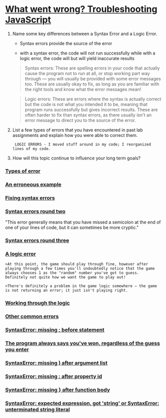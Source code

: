 # [**What went wrong? Troubleshooting JavaScript**](https://developer.mozilla.org/en-US/docs/Learn/JavaScript/First_steps/What_went_wrong)

1. Name some key differences between a Syntax Error and a Logic Error.

    - Syntax errors provide the source of the error

    - with a syntax error, the code will not run successfully while with a logic error, the code will but will yield inaccurate results

    > Syntax errors: These are spelling errors in your code that actually cause the program not to run at all, or stop working part way through — you will usually be provided with some error messages too. These are usually okay to fix, as long as you are familiar with the right tools and know what the error messages mean!

    > Logic errors: These are errors where the syntax is actually correct but the code is not what you intended it to be, meaning that program runs successfully but gives incorrect results. These are often harder to fix than syntax errors, as there usually isn't an error message to direct you to the source of the error.


2. List a few types of errors that you have encountered in past lab assignments and explain how you were able to correct them.

        LOGIC ERRORS - I moved stuff around in my code; I reorganized lines of my code.

3. How will this topic continue to influence your long term goals?

### [**Types of error**](https://developer.mozilla.org/en-US/docs/Learn/JavaScript/First_steps/What_went_wrong#types_of_error)


### [**An erroneous example**](https://developer.mozilla.org/en-US/docs/Learn/JavaScript/First_steps/What_went_wrong#types_of_error)


### [**Fixing syntax errors**](https://developer.mozilla.org/en-US/docs/Learn/JavaScript/First_steps/What_went_wrong#fixing_syntax_errors)


### [Syntax errors round two](https://developer.mozilla.org/en-US/docs/Learn/JavaScript/First_steps/What_went_wrong#syntax_errors_round_two)

"This error generally means that you have missed a semicolon at the end of one of your lines of code, but it can sometimes be more cryptic."


### [Syntax errors round three](https://developer.mozilla.org/en-US/docs/Learn/JavaScript/First_steps/What_went_wrong#syntax_errors_round_three)


### [**A logic error**](https://developer.mozilla.org/en-US/docs/Learn/JavaScript/First_steps/What_went_wrong#a_logic_error)

    >At this point, the game should play through fine, however after playing through a few times you'll undoubtedly notice that the game always chooses 1 as the "random" number you've got to guess. Definitely not quite how we want the game to play out!

    >There's definitely a problem in the game logic somewhere — the game is not returning an error; it just isn't playing right.

### [**Working through the logic**](https://developer.mozilla.org/en-US/docs/Learn/JavaScript/First_steps/What_went_wrong#working_through_the_logic)


### [**Other common errors**](https://developer.mozilla.org/en-US/docs/Learn/JavaScript/First_steps/What_went_wrong#other_common_errors)


### [**SyntaxError: missing ; before statement**](https://developer.mozilla.org/en-US/docs/Learn/JavaScript/First_steps/What_went_wrong#syntaxerror_missing_before_statement)


### [**The program always says you've won, regardless of the guess you enter**](https://developer.mozilla.org/en-US/docs/Learn/JavaScript/First_steps/What_went_wrong#the_program_always_says_youve_won_regardless_of_the_guess_you_enter)


### [**SyntaxError: missing ) after argument list**](https://developer.mozilla.org/en-US/docs/Learn/JavaScript/First_steps/What_went_wrong#syntaxerror_missing_after_argument_list)


### [**SyntaxError: missing : after property id**](https://developer.mozilla.org/en-US/docs/Learn/JavaScript/First_steps/What_went_wrong#syntaxerror_missing_after_property_id)


### [**SyntaxError: missing } after function body**](https://developer.mozilla.org/en-US/docs/Learn/JavaScript/First_steps/What_went_wrong#syntaxerror_missing_after_function_body)


### [**SyntaxError: expected expression, got 'string' or SyntaxError: unterminated string literal**](https://developer.mozilla.org/en-US/docs/Learn/JavaScript/First_steps/What_went_wrong#syntaxerror_expected_expression_got_string_or_syntaxerror_unterminated_string_literal)





